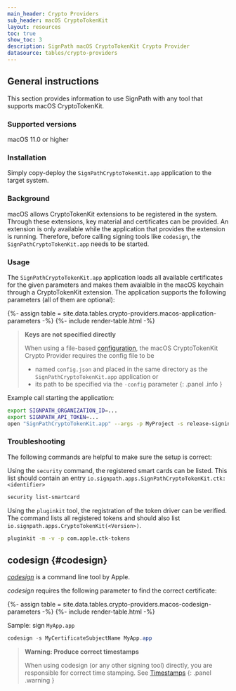 ```yaml
---
main_header: Crypto Providers
sub_header: macOS CryptoTokenKit
layout: resources
toc: true
show_toc: 3
description: SignPath macOS CryptoTokenKit Crypto Provider
datasource: tables/crypto-providers
---
```


## General instructions

This section provides information to use SignPath with any tool that supports macOS CryptoTokenKit.

### Supported versions

macOS 11.0 or higher

### Installation

Simply copy-deploy the `SignPathCryptoTokenKit.app` application to the target system.

### Background

macOS allows CryptoTokenKit extensions to be registered in the system. Through these extensions, key material and certificates can be provided. An extension is only available while the application that provides the extension is running. Therefore, before calling signing tools like `codesign`, the `SignPathCryptoTokenKit.app` needs to be started.

### Usage

The `SignPathCryptoTokenKit.app` application loads all available certificates for the given parameters and makes them avaialble in the macOS keychain through a CryptoTokenKit extension. The application supports the following parameters (all of them are optional):

{%- assign table = site.data.tables.crypto-providers.macos-application-parameters -%}
{%- include render-table.html -%}

> **Keys are not specified directly**
>
> When using a file-based [configuration](/documentation/crypto-providers#crypto-provider-configuration), the macOS CryptoTokenKit Crypto Provider requires the config file to be
> * named `config.json` and placed in the same directory as the `SignPathCryptoTokenKit.app` application or
> * its path to be specified via the `-config` parameter
{: .panel .info }

Example call starting the application:

~~~bash
export SIGNPATH_ORGANIZATION_ID=...
export SIGNPATH_API_TOKEN=...
open "SignPathCryptoTokenKit.app" --args -p MyProject -s release-signing -u https://app.signpath.io/Api
~~~

### Troubleshooting

The following commands are helpful to make sure the setup is correct:

Using the `security` command, the registered smart cards can be listed. This list should contain an entry `io.signpath.apps.SignPathCryptoTokenKit.ctk:<identifier>`
~~~bash
security list-smartcard
~~~

Using the `pluginkit` tool, the registration of the token driver can be verified. The command lists all registered tokens and should also list `io.signpath.apps.CryptoTokenKit(<Version>)`.

~~~bash
pluginkit -m -v -p com.apple.ctk-tokens
~~~

## codesign {#codesign}

_[codesign]_ is a command line tool by Apple.

_codesign_ requires the following parameter to find the correct certificate:

{%- assign table = site.data.tables.crypto-providers.macos-codesign-parameters -%}
{%- include render-table.html -%}

Sample: sign `MyApp.app`

~~~powershell
codesign -s MyCertificateSubjectName MyApp.app
~~~

> **Warning: Produce correct timestamps**
> 
> When using codesign (or any other signing tool) directly, you are responsible for correct time stamping. See [Timestamps](/documentation/crypto-providers#timestamps)
{: .panel .warning }

[codesign]: https://developer.apple.com/library/archive/documentation/Security/Conceptual/CodeSigningGuide/Procedures/Procedures.html